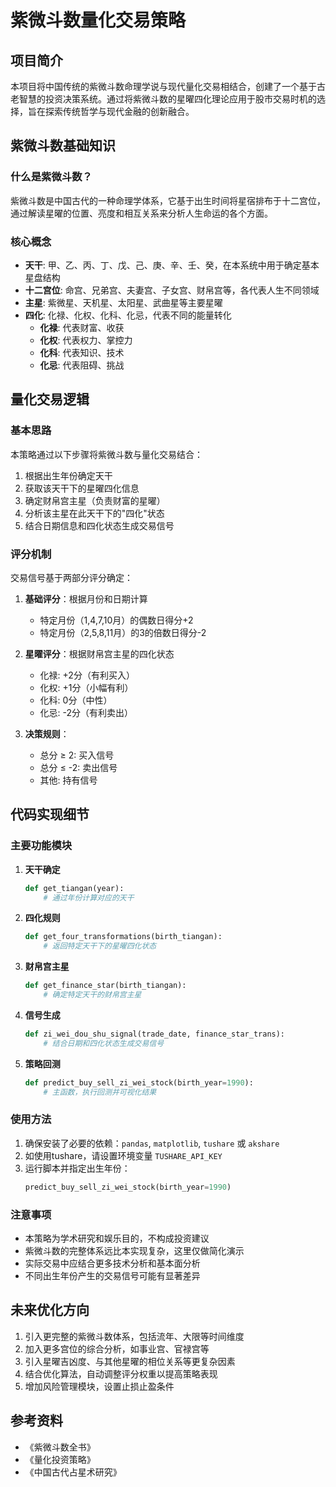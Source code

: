 # 紫微斗数量化交易策略

## 项目简介

本项目将中国传统的紫微斗数命理学说与现代量化交易相结合，创建了一个基于古老智慧的投资决策系统。通过将紫微斗数的星曜四化理论应用于股市交易时机的选择，旨在探索传统哲学与现代金融的创新融合。

## 紫微斗数基础知识

### 什么是紫微斗数？

紫微斗数是中国古代的一种命理学体系，它基于出生时间将星宿排布于十二宫位，通过解读星曜的位置、亮度和相互关系来分析人生命运的各个方面。

### 核心概念

- **天干**: 甲、乙、丙、丁、戊、己、庚、辛、壬、癸，在本系统中用于确定基本星盘结构
- **十二宫位**: 命宫、兄弟宫、夫妻宫、子女宫、财帛宫等，各代表人生不同领域
- **主星**: 紫微星、天机星、太阳星、武曲星等主要星曜
- **四化**: 化禄、化权、化科、化忌，代表不同的能量转化
  - **化禄**: 代表财富、收获
  - **化权**: 代表权力、掌控力
  - **化科**: 代表知识、技术
  - **化忌**: 代表阻碍、挑战

## 量化交易逻辑

### 基本思路

本策略通过以下步骤将紫微斗数与量化交易结合：

1. 根据出生年份确定天干
2. 获取该天干下的星曜四化信息
3. 确定财帛宫主星（负责财富的星曜）
4. 分析该主星在此天干下的"四化"状态
5. 结合日期信息和四化状态生成交易信号

### 评分机制

交易信号基于两部分评分确定：

1. **基础评分**：根据月份和日期计算
   - 特定月份（1,4,7,10月）的偶数日得分+2
   - 特定月份（2,5,8,11月）的3的倍数日得分-2

2. **星曜评分**：根据财帛宫主星的四化状态
   - 化禄: +2分（有利买入）
   - 化权: +1分（小幅有利）
   - 化科: 0分（中性）
   - 化忌: -2分（有利卖出）

3. **决策规则**：
   - 总分 ≥ 2: 买入信号
   - 总分 ≤ -2: 卖出信号
   - 其他: 持有信号

## 代码实现细节

### 主要功能模块

1. **天干确定**
   ```python
   def get_tiangan(year):
       # 通过年份计算对应的天干
   ```

2. **四化规则**
   ```python
   def get_four_transformations(birth_tiangan):
       # 返回特定天干下的星曜四化状态
   ```

3. **财帛宫主星**
   ```python
   def get_finance_star(birth_tiangan):
       # 确定特定天干的财帛宫主星
   ```

4. **信号生成**
   ```python
   def zi_wei_dou_shu_signal(trade_date, finance_star_trans):
       # 结合日期和四化状态生成交易信号
   ```

5. **策略回测**
   ```python
   def predict_buy_sell_zi_wei_stock(birth_year=1990):
       # 主函数，执行回测并可视化结果
   ```

### 使用方法

1. 确保安装了必要的依赖：`pandas`, `matplotlib`, `tushare` 或 `akshare`
2. 如使用tushare，请设置环境变量 `TUSHARE_API_KEY`
3. 运行脚本并指定出生年份：
   ```python
   predict_buy_sell_zi_wei_stock(birth_year=1990)
   ```

### 注意事项

- 本策略为学术研究和娱乐目的，不构成投资建议
- 紫微斗数的完整体系远比本实现复杂，这里仅做简化演示
- 实际交易中应结合更多技术分析和基本面分析
- 不同出生年份产生的交易信号可能有显著差异

## 未来优化方向

1. 引入更完整的紫微斗数体系，包括流年、大限等时间维度
2. 加入更多宫位的综合分析，如事业宫、官禄宫等
3. 引入星曜吉凶度、与其他星曜的相位关系等更复杂因素
4. 结合优化算法，自动调整评分权重以提高策略表现
5. 增加风险管理模块，设置止损止盈条件

## 参考资料

- 《紫微斗数全书》
- 《量化投资策略》
- 《中国古代占星术研究》

